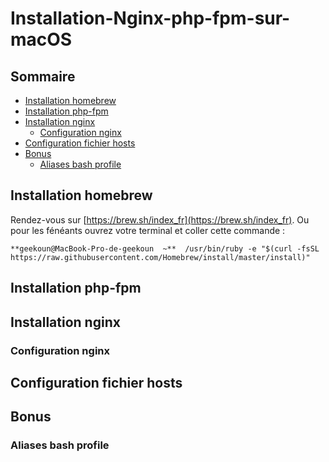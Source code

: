 # Installation-Nginx-php-fpm-sur-macOS

## Sommaire
* [Installation homebrew](#installation-homebrew)
* [Installation php-fpm](#installation-php-fpm)
* [Installation nginx](#installation-nginx)
  * [Configuration nginx](#configuration-nginx)
* [Configuration fichier hosts](#configuration-fichier-hosts)
* [Bonus](#bonus)
  * [Aliases bash profile](#aliases-bash-profile)

## Installation homebrew
Rendez-vous sur [https://brew.sh/index_fr](https://brew.sh/index_fr).
Ou pour les fénéants ouvrez votre terminal et coller cette commande :
```
**geekoun@MacBook-Pro-de-geekoun  ~**  /usr/bin/ruby -e "$(curl -fsSL https://raw.githubusercontent.com/Homebrew/install/master/install)"

```

## Installation php-fpm

## Installation nginx

### Configuration nginx

## Configuration fichier hosts

## Bonus

### Aliases bash profile
